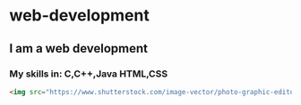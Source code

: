 # web-development
## I am a web development 
### My skills in: C,C++,Java HTML,CSS
~~~HTML
<img src="https://www.shutterstock.com/image-vector/photo-graphic-editor-on-computer-vector-1432421069"alt="Girl in a jacket" width="500" height="600">
~~~
